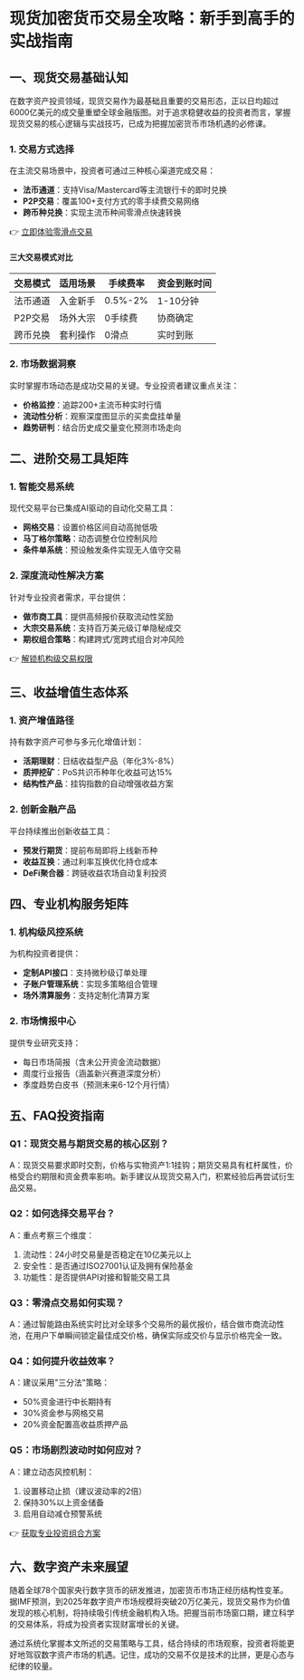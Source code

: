 # 现货加密货币交易全攻略：新手到高手的实战指南

## 一、现货交易基础认知

在数字资产投资领域，现货交易作为最基础且重要的交易形态，正以日均超过6000亿美元的成交量重塑全球金融版图。对于追求稳健收益的投资者而言，掌握现货交易的核心逻辑与实战技巧，已成为把握加密货币市场机遇的必修课。

### 1. 交易方式选择
在主流交易场景中，投资者可通过三种核心渠道完成交易：
- **法币通道**：支持Visa/Mastercard等主流银行卡的即时兑换
- **P2P交易**：覆盖100+支付方式的零手续费交易网络
- **跨币种兑换**：实现主流币种间零滑点快速转换

👉 [立即体验零滑点交易](https://bit.ly/okx_welcome)

#### 三大交易模式对比
| 交易模式 | 适用场景 | 手续费率 | 资金到账时间 |
|---------|---------|----------|--------------|
| 法币通道 | 入金新手 | 0.5%-2% | 1-10分钟 |
| P2P交易 | 场外大宗 | 0手续费 | 协商确定 |
| 跨币兑换 | 套利操作 | 0滑点 | 实时到账 |

### 2. 市场数据洞察
实时掌握市场动态是成功交易的关键。专业投资者建议重点关注：
- **价格监控**：追踪200+主流币种实时行情
- **流动性分析**：观察深度图显示的买卖盘挂单量
- **趋势研判**：结合历史成交量变化预测市场走向

## 二、进阶交易工具矩阵

### 1. 智能交易系统
现代交易平台已集成AI驱动的自动化交易工具：
- **网格交易**：设置价格区间自动高抛低吸
- **马丁格尔策略**：动态调整仓位控制风险
- **条件单系统**：预设触发条件实现无人值守交易

### 2. 深度流动性解决方案
针对专业投资者需求，平台提供：
- **做市商工具**：提供高频报价获取流动性奖励
- **大宗交易系统**：支持百万美元级订单隐秘成交
- **期权组合策略**：构建跨式/宽跨式组合对冲风险

👉 [解锁机构级交易权限](https://bit.ly/okx_welcome)

## 三、收益增值生态体系

### 1. 资产增值路径
持有数字资产可参与多元化增值计划：
- **活期理财**：日结收益型产品（年化3%-8%）
- **质押挖矿**：PoS共识币种年化收益可达15%
- **结构性产品**：挂钩指数的自动增强收益方案

### 2. 创新金融产品
平台持续推出创新收益工具：
- **预发行期货**：提前布局即将上线新币种
- **收益互换**：通过利率互换优化持仓成本
- **DeFi聚合器**：跨链收益农场自动复利投资

## 四、专业机构服务矩阵

### 1. 机构级风控系统
为机构投资者提供：
- **定制API接口**：支持微秒级订单处理
- **子账户管理系统**：实现多策略组合管理
- **场外清算服务**：支持定制化清算方案

### 2. 市场情报中心
提供专业研究支持：
- 每日市场简报（含未公开资金流动数据）
- 周度行业报告（涵盖新兴赛道深度分析）
- 季度趋势白皮书（预测未来6-12个月行情）

## 五、FAQ投资指南

### Q1：现货交易与期货交易的核心区别？
A：现货交易要求即时交割，价格与实物资产1:1挂钩；期货交易具有杠杆属性，价格受合约期限和资金费率影响。新手建议从现货交易入门，积累经验后再尝试衍生品交易。

### Q2：如何选择交易平台？
A：重点考察三个维度：
1. 流动性：24小时交易量是否稳定在10亿美元以上
2. 安全性：是否通过ISO27001认证及拥有保险基金
3. 功能性：是否提供API对接和智能交易工具

### Q3：零滑点交易如何实现？
A：通过智能路由系统实时比对全球多个交易所的最优报价，结合做市商流动性池，在用户下单瞬间锁定最佳成交价格，确保实际成交价与显示价格完全一致。

### Q4：如何提升收益效率？
A：建议采用"三分法"策略：
- 50%资金进行中长期持有
- 30%资金参与网格交易
- 20%资金配置高收益质押产品

### Q5：市场剧烈波动时如何应对？
A：建立动态风控机制：
1. 设置移动止损（建议波动率的2倍）
2. 保持30%以上资金储备
3. 启用自动减仓预警系统

👉 [获取专业投资组合方案](https://bit.ly/okx_welcome)

## 六、数字资产未来展望

随着全球78个国家央行数字货币的研发推进，加密货币市场正经历结构性变革。据IMF预测，到2025年数字资产市场规模将突破20万亿美元，现货交易作为价值发现的核心机制，将持续吸引传统金融机构入场。把握当前市场窗口期，建立科学的交易体系，将成为投资者实现财富增长的关键。

通过系统化掌握本文所述的交易策略与工具，结合持续的市场观察，投资者将能更好地驾驭数字资产市场的机遇。记住，成功的交易不仅是技术的比拼，更是心态与纪律的较量。